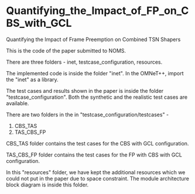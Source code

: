 # Quantifying_the_Impact_of_FP_on_CBS_with_GCL
Quantifying the Impact of Frame Preemption on Combined TSN Shapers


This is the code of the paper submitted to NOMS. 

There are three folders - inet, testcase_configuration, resources.

The implemented code is inside the folder "inet". In the OMNeT++, import the "inet" as a library.

The test cases and results shown in the paper is inside the folder "testcase_configuration".
Both the synthetic and the realistic test cases are available. 

There are two folders in the in "testcase_configuration/testcases" -
1. CBS_TAS
2. TAS_CBS_FP

CBS_TAS folder contains the test cases for the CBS with GCL configuration.

TAS_CBS_FP folder contains the test cases for the FP with CBS with GCL configuration.


In this "resources" folder, we have kept the additional resources which we could not put in the paper due to space constraint.
The module architecture block diagram is inside this folder. 